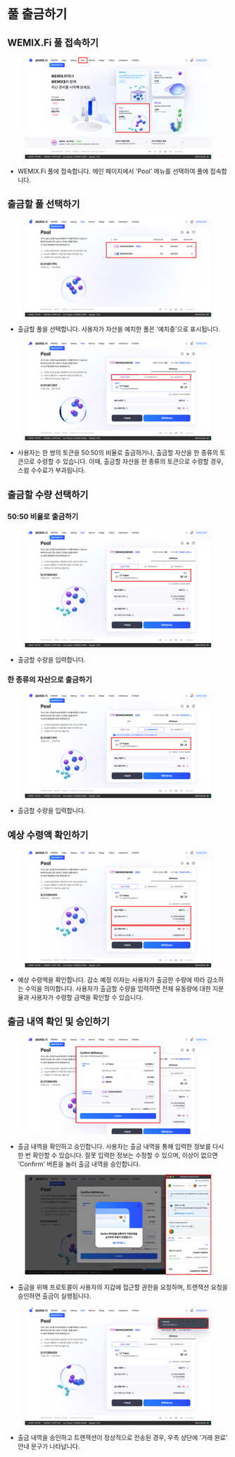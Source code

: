 # 풀 출금하기

## WEMIX.Fi 풀 접속하기

<figure><img src="../../.gitbook/assets/guide_pool_1.png" alt=""><figcaption></figcaption></figure>

* WEMIX.Fi 풀에 접속합니다. 메인 페이지에서 'Pool' 메뉴를 선택하여 풀에 접속합니다.

## 출금할 풀 선택하기

<figure><img src="../../.gitbook/assets/guide_pool_11.png" alt=""><figcaption></figcaption></figure>

* 출금할 풀을 선택합니다. 사용자가 자산을 예치한 풀은 '예치중'으로 표시됩니다.

<figure><img src="../../.gitbook/assets/guide_pool_12.png" alt=""><figcaption></figcaption></figure>

* 사용자는 한 쌍의 토큰을 50:50의 비율로 출금하거나, 출금할 자산을 한 종류의 토큰으로 수령할 수 있습니다. 이때, 출금할 자산을 한 종류의 토큰으로 수령할 경우, 스왑 수수료가 부과됩니다.

## 출금할 수량 선택하기

### 50:50 비율로 출금하기

<figure><img src="../../.gitbook/assets/guide_pool_13.png" alt=""><figcaption></figcaption></figure>

* 출금할 수량을 입력합니다.

### 한 종류의 자산으로 출금하기

<figure><img src="../../.gitbook/assets/guide_pool_14.png" alt=""><figcaption></figcaption></figure>

* 출금할 수량을 입력합니다.

## 예상 수령액 확인하기

<figure><img src="../../.gitbook/assets/guide_pool_16 (1).png" alt=""><figcaption></figcaption></figure>

* 예상 수령액을 확인합니다. 감소 예정 이자는 사용자가 출금한 수량에 따라 감소하는 수익을 의미합니다. 사용자가 출금할 수량을 입력하면 전체 유동량에 대한 지분율과 사용자가 수령할 금액을 확인할 수 있습니다.

## 출금 내역 확인 및 승인하기

<figure><img src="../../.gitbook/assets/guide_pool_15.png" alt=""><figcaption></figcaption></figure>

* 출금 내역을 확인하고 승인합니다. 사용자는 출금 내역을 통해 입력한 정보를 다시 한 번 확인할 수 있습니다. 잘못 입력한 정보는 수정할 수 있으며, 이상이 없으면 'Confirm' 버튼을 눌러 출금 내역을 승인합니다.

<figure><img src="../../.gitbook/assets/guide_pool_17.png" alt=""><figcaption></figcaption></figure>

* 출금을 위해 프로토콜이 사용자의 지갑에 접근할 권한을 요청하며, 트랜잭션 요청을 승인하면 출금이 실행됩니다.

<figure><img src="../../.gitbook/assets/guide_pool_18.png" alt=""><figcaption></figcaption></figure>

* 출금 내역을 승인하고 트랜잭션이 정상적으로 전송된 경우, 우측 상단에 '거래 완료' 안내 문구가 나타납니다.
